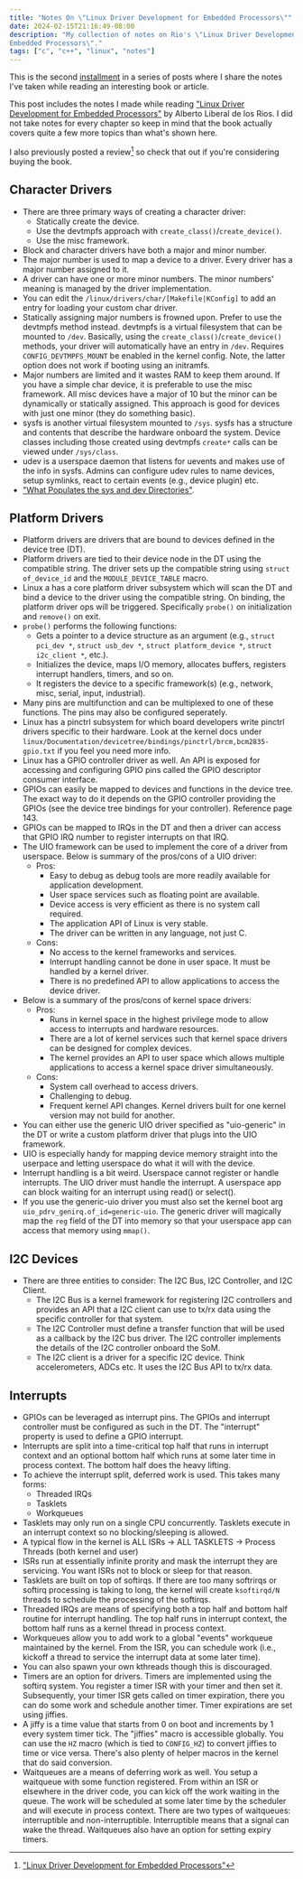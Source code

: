 ```yaml
---
title: "Notes On \"Linux Driver Development for Embedded Processors\""
date: 2024-02-15T21:16:49-08:00
description: "My collection of notes on Rio's \"Linux Driver Development for
Embedded Processors\"."
tags: ["c", "c++", "linux", "notes"]
---
```


This is the second [installment][1] in a series of posts where I share the notes
I've taken while reading an interesting book or article.

This post includes the notes I made while reading ["Linux Driver Development for
Embedded Processors"][1] by Alberto Liberal de los Rios. I did not take notes
for every chapter so keep in mind that the book actually covers quite a few more
topics than what's shown here.

I also previously posted a review[^1] so check that out if you're considering
buying the book.

## Character Drivers

* There are three primary ways of creating a character driver:
    * Statically create the device.
    * Use the devtmpfs approach with `create_class()`/`create_device()`.
    * Use the misc framework.
* Block and character drivers have both a major and minor number.
* The major number is used to map a device to a driver. Every driver has a major
  number assigned to it.
* A driver can have one or more minor numbers. The minor numbers' meaning is
  managed by the driver implementation.
* You can edit the `/linux/drivers/char/[Makefile|KConfig]` to add an entry for
  loading your custom char driver.
* Statically assigning major numbers is frowned upon. Prefer to use the devtmpfs
  method instead. devtmpfs is a virtual filesystem that can be mounted to
  `/dev`. Basically, using the `create_class()`/`create_device()` methods, your
  driver will automatically have an entry in `/dev`. Requires
  `CONFIG_DEVTMPFS_MOUNT` be enabled in the kernel config. Note, the latter
  option does not work if booting using an initramfs.
* Major numbers are limited and it wastes RAM to keep them around. If you have a
  simple char device, it is preferable to use the misc framework. All misc
  devices have a major of 10 but the minor can be dynamically or statically
  assigned. This approach is good for devices with just one minor (they do
  something basic). 
* sysfs is another virtual filesystem mounted to `/sys`. sysfs has a structure
  and contents that describe the hardware onboard the system. Device classes
  including those created using devtmpfs `create*` calls can be viewed under
  `/sys/class`.
* udev is a userspace daemon that listens for uevents and makes use of the info
  in sysfs. Admins can configure udev rules to name devices, setup symlinks,
  react to certain events (e.g., device plugin) etc.
* ["What Populates the sys and dev Directories"][4].

## Platform Drivers

* Platform drivers are drivers that are bound to devices defined in the device
  tree (DT).
* Platform drivers are tied to their device node in the DT using the compatible
  string. The driver sets up the compatible string using `struct of_device_id`
  and the `MODULE_DEVICE_TABLE` macro.
* Linux a has a core platform driver subsystem which will scan the DT and bind a
  device to the driver using the compatible string. On binding, the platform
  driver ops will be triggered. Specifically `probe()` on initialization and
  `remove()` on exit.
* `probe()` performs the following functions:
  * Gets a pointer to a device structure as an argument (e.g., `struct pci_dev
    *`, `struct usb_dev *`, `struct platform_device *`, `struct i2c_client *`,
    etc.).
  * Initializes the device, maps I/O memory, allocates buffers, registers
    interrupt handlers, timers, and so on.
  * It registers the device to a specific framework(s) (e.g., network, misc,
    serial, input, industrial).
* Many pins are multifunction and can be multiplexed to one of these functions.
  The pins may also be configured seperately.
* Linux has a pinctrl subsystem for which board developers write pinctrl drivers
  specific to their hardware. Look at the kernel docs under
  `linux/Documentation/devicetree/bindings/pinctrl/brcm,bcm2835-gpio.txt` if you
  feel you need more info.
* Linux has a GPIO controller driver as well. An API is exposed for accessing
  and configuring GPIO pins called the GPIO descriptor consumer interface.
* GPIOs can easily be mapped to devices and functions in the device tree. The
  exact way to do it depends on the GPIO controller providing the GPIOs (see the
  device tree bindings for your controller). Reference page 143.
* GPIOs can be mapped to IRQs in the DT and then a driver can access that GPIO
  IRQ number to register interrupts on that IRQ.
* The UIO framework can be used to implement the core of a driver from
  userspace. Below is summary of the pros/cons of a UIO driver:
  * Pros:
    * Easy to debug as debug tools are more readily available for application
      development.
    * User space services such as floating point are available.
    * Device access is very efficient as there is no system call required.
    * The application API of Linux is very stable.
    * The driver can be written in any language, not just C.
  * Cons:
    * No access to the kernel frameworks and services.
    * Interrupt handling cannot be done in user space. It must be handled by a
      kernel driver.
    * There is no predefined API to allow applications to access the device
      driver.
* Below is a summary of the pros/cons of kernel space drivers:
  * Pros:
    * Runs in kernel space in the highest privilege mode to allow access to
      interrupts and hardware resources.
    * There are a lot of kernel services such that kernel space drivers can be
      designed for complex devices.
    * The kernel provides an API to user space which allows multiple
      applications to access a kernel space driver simultaneously.
  * Cons:
    * System call overhead to access drivers.
    * Challenging to debug.
    * Frequent kernel API changes. Kernel drivers built for one kernel version
      may not build for another.
* You can either use the generic UIO driver specified as "uio-generic" in the DT
  or write a custom platform driver that plugs into the UIO framework.
* UIO is especially handy for mapping device memory straight into the userpace
  and letting userspace do what it will with the device.
* Interrupt handling is a bit weird. Userspace cannot register or handle
  interrupts. The UIO driver must handle the interrupt. A userspace app can
  block waiting for an interrupt using read() or select(). 
* If you use the generic-uio driver you must also set the kernel boot arg
  `uio_pdrv_genirq.of_id=generic-uio`. The generic driver will magically map the
  `reg` field of the DT into memory so that your userspace app can access that
  memory using `mmap()`.

## I2C Devices 

* There are three entities to consider: The I2C Bus, I2C Controller, and I2C
  Client.
  * The I2C Bus is a kernel framework for registering I2C controllers and
    provides an API that a I2C client can use to tx/rx data using the specific
    controller for that system.
  * The I2C Controller must define a transfer function that will be used as a
    callback by the I2C bus driver. The I2C controller implements the details of
    the I2C controller onboard the SoM.
  * The I2C client is a driver for a specific I2C device. Think accelerometers,
    ADCs etc. It uses the I2C Bus API to tx/rx data.

## Interrupts

* GPIOs can be leveraged as interrupt pins. The GPIOs and interrupt controller
  must be configured as such in the DT. The "interrupt" property is used to
  define a GPIO interrupt.
* Interrupts are split into a time-critical top half that runs in interrupt
  context and an optional bottom half which runs at some later time in process
  context. The bottom half does the heavy lifting.
* To achieve the interrupt split, deferred work is used. This takes many forms:
  * Threaded IRQs
  * Tasklets
  * Workqueues
* Tasklets may only run on a single CPU concurrently. Tasklets execute in an
  interrupt context so no blocking/sleeping is allowed. 
* A typical flow in the kernel is ALL ISRs -> ALL TASKLETS -> Process Threads
  (both kernel and user)
* ISRs run at essentially infinite prority and mask the interrupt they are
  servicing. You want ISRs not to block or sleep for that reason. 
* Tasklets are built on top of softirqs. If there are too many softrirqs or
  softirq processing is taking to long, the kernel will create `ksoftirqd/N`
  threads to schedule the processing of the softirqs.
* Threaded IRQs are means of specifying both a top half and bottom half routine
  for interrupt handling. The top half runs in interrupt context, the bottom
  half runs as a kernel thread in process context.
* Workqueues allow you to add work to a global "events" workqueue maintained by
  the kernel. From the ISR, you can schedule work (i.e., kickoff a thread to
  service the interrupt data at some later time).
* You can also spawn your own kthreads though this is discouraged.
* Timers are an option for drivers. Timers are implemented using the softirq
  system. You register a timer ISR with your timer and then set it.
  Subsequently, your timer ISR gets called on timer expiration, there you can do
  some work and schedule another timer. Timer expirations are set using jiffies.
* A jiffy is a time value that starts from 0 on boot and increments by 1 every
  system timer tick. The "jiffies" macro is accessible globally. You can use the
  `HZ` macro (which is tied to `CONFIG_HZ`) to convert jiffies to time or vice
  versa. There's also plenty of helper macros in the kernel that do said
  conversion.
* Waitqueues are a means of deferring work as well. You setup a waitqueue with
  some function registered. From within an ISR or elsewhere in the driver code,
  you can kick off the work waiting in the queue. The work will be scheduled at
  some later time by the scheduler and will execute in process context. There
  are two types of waitqueues: interruptible and non-interruptible.
  Interruptible means that a signal can wake the thread. Waitqueues also have an
  option for setting expiry timers.


[1]: https://programmador.com/tags/notes/ 
[2]: https://www.amazon.com/Linux-Driver-Development-Embedded-Processors/dp/1729321828
[3]: https://programmador.com/posts/linux-driver-development-for-embedded-processors/
[4]: https://unix.stackexchange.com/questions/715801/what-populates-the-sys-and-dev-directories

[^1]: ["Linux Driver Development for Embedded Processors"][3]
